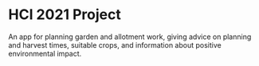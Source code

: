 # HCI 2021 Project
An app for planning garden and allotment work, giving advice on planning and harvest times, suitable crops, and information about positive environmental impact.
